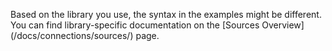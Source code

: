 <div class="premonition info">
  <div class="fa fa-info-circle"></div>
  <div class="content">
    <p markdown=1>Based on the library you use, the syntax in the examples might be different. You can find library-specific documentation on the [Sources Overview](/docs/connections/sources/) page.</p>
  </div>
</div>
